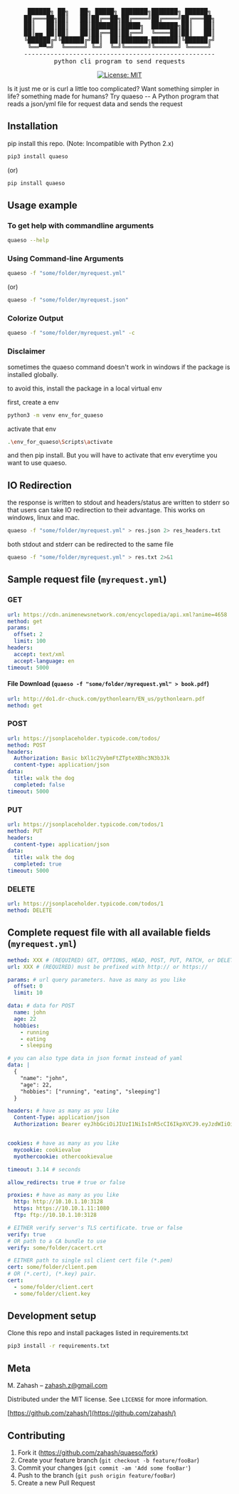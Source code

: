 <div align="center">
<pre>
 ██████╗ ██╗   ██╗ █████╗ ███████╗███████╗ ██████╗ 
██╔═══██╗██║   ██║██╔══██╗██╔════╝██╔════╝██╔═══██╗
██║   ██║██║   ██║███████║█████╗  ███████╗██║   ██║
██║▄▄ ██║██║   ██║██╔══██║██╔══╝  ╚════██║██║   ██║
╚██████╔╝╚██████╔╝██║  ██║███████╗███████║╚██████╔╝
 ╚══▀▀═╝  ╚═════╝ ╚═╝  ╚═╝╚══════╝╚══════╝ ╚═════╝ 
---------------------------------------------------
python cli program to send requests
</pre>

[![License: MIT](https://img.shields.io/badge/License-MIT-yellow.svg)](https://opensource.org/licenses/MIT)

</div>

Is it just me or is curl a little too complicated?
Want something simpler in life? something made for humans? Try quaeso -- A Python program that reads a json/yml file for request data and sends the request

## Installation

pip install this repo.
(Note: Incompatible with Python 2.x)

```sh
pip3 install quaeso
```

(or)

```sh
pip install quaeso
```

## Usage example

### To get help with commandline arguments

```sh
quaeso --help
```

### Using Command-line Arguments

```sh
quaeso -f "some/folder/myrequest.yml"
```

(or)

```sh
quaeso -f "some/folder/myrequest.json"
```

### Colorize Output

```sh
quaeso -f "some/folder/myrequest.yml" -c
```

### Disclaimer

sometimes the quaeso command doesn't work in windows if the package is installed globally.

to avoid this, install the package in a local virtual env

first, create a env

```sh
python3 -m venv env_for_quaeso
```

activate that env

```sh
.\env_for_quaeso\Scripts\activate
```

and then pip install. But you will have to activate that env everytime you want to use quaeso.

## IO Redirection

the response is written to stdout and headers/status are written to stderr so that users can take IO redirection to their advantage. This works on windows, linux and mac.

```sh
quaeso -f "some/folder/myrequest.yml" > res.json 2> res_headers.txt
```

both stdout and stderr can be redirected to the same file

```sh
quaeso -f "some/folder/myrequest.yml" > res.txt 2>&1
```

## Sample request file (`myrequest.yml`)

### GET

```yaml
url: https://cdn.animenewsnetwork.com/encyclopedia/api.xml?anime=4658
method: get
params:
  offset: 2
  limit: 100
headers:
  accept: text/xml
  accept-language: en
timeout: 5000
```

#### File Download (`quaeso -f "some/folder/myrequest.yml" > book.pdf`)

```yaml
url: http://do1.dr-chuck.com/pythonlearn/EN_us/pythonlearn.pdf
method: get
```

### POST

```yaml
url: https://jsonplaceholder.typicode.com/todos/
method: POST
headers:
  Authorization: Basic bXl1c2VybmFtZTpteXBhc3N3b3Jk
  content-type: application/json
data:
  title: walk the dog
  completed: false
timeout: 5000
```

### PUT

```yaml
url: https://jsonplaceholder.typicode.com/todos/1
method: PUT
headers:
  content-type: application/json
data:
  title: walk the dog
  completed: true
timeout: 5000
```

### DELETE

```yaml
url: https://jsonplaceholder.typicode.com/todos/1
method: DELETE
```

## Complete request file with all available fields (`myrequest.yml`)

```yaml
method: XXX # (REQUIRED) GET, OPTIONS, HEAD, POST, PUT, PATCH, or DELETE
url: XXX # (REQUIRED) must be prefixed with http:// or https://

params: # url query parameters. have as many as you like
  offset: 0
  limit: 10

data: # data for POST
  name: john
  age: 22
  hobbies:
    - running
    - eating
    - sleeping

# you can also type data in json format instead of yaml
data: |
  {
    "name": "john",
    "age": 22,
    "hobbies": ["running", "eating", "sleeping"]
  }

headers: # have as many as you like
  Content-Type: application/json
  Authorization: Bearer eyJhbGciOiJIUzI1NiIsInR5cCI6IkpXVCJ9.eyJzdWIiOiIxMjM0NTY3ODkwIiwibmFtZSI6IkpvaG4gRG9lIiwiaWF0IjoxNTE2MjM5MDIyfQ.SflKxwRJSMeKKF2QT4fwpMeJf36POk6yJV_adQssw5c


cookies: # have as many as you like
  mycookie: cookievalue
  myothercookie: othercookievalue

timeout: 3.14 # seconds

allow_redirects: true # true or false

proxies: # have as many as you like
  http: http://10.10.1.10:3128
  https: https://10.10.1.11:1080
  ftp: ftp://10.10.1.10:3128

# EITHER verify server's TLS certificate. true or false
verify: true
# OR path to a CA bundle to use
verify: some/folder/cacert.crt

# EITHER path to single ssl client cert file (*.pem)
cert: some/folder/client.pem
# OR (*.cert), (*.key) pair.
cert:
  - some/folder/client.cert
  - some/folder/client.key

```

## Development setup

Clone this repo and install packages listed in requirements.txt

```sh
pip3 install -r requirements.txt
```

## Meta

M. Zahash – zahash.z@gmail.com

Distributed under the MIT license. See `LICENSE` for more information.

[https://github.com/zahash/](https://github.com/zahash/)

## Contributing

1. Fork it (<https://github.com/zahash/quaeso/fork>)
2. Create your feature branch (`git checkout -b feature/fooBar`)
3. Commit your changes (`git commit -am 'Add some fooBar'`)
4. Push to the branch (`git push origin feature/fooBar`)
5. Create a new Pull Request
